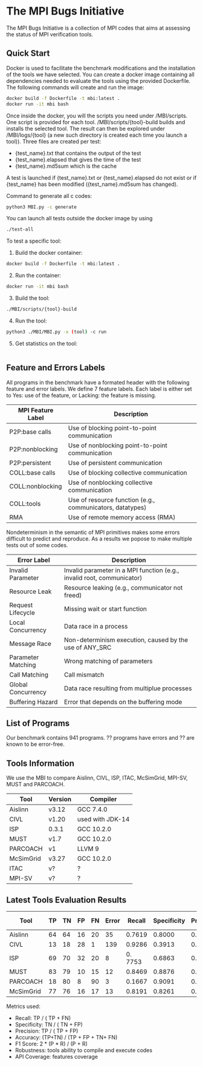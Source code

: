 # The MPI Bugs Initiative

The MPI Bugs Initiative is a collection of MPI codes that aims at assessing the status of MPI verification tools.


## Quick Start

Docker is used to facilitate the benchmark modifications and the installation of the tools we have selected.
You can create a docker image containing all dependencies needed to evaluate the tools using the provided Dockerfile.
The following commands will create and run the image:
```bash
docker build -f Dockerfile -t mbi:latest .
docker run -it mbi bash 
```

Once inside the docker, you will the scripts you need under /MBI/scripts. One script is provided for each tool. /MBI/scripts/{tool}-build builds and installs the selected tool.
The result can then be explored under /MBI/logs/{tool} (a new such directory is created each time you launch a tool)). 
Three files are created per test: 
- {test_name}.txt that contains the output of the test 
- {test_name}.elapsed that gives the time of the test
- {test_name}.md5sum which is the cache

A test is launched if {test_name}.txt or {test_name}.elapsed do not exist or if {test_name} has been modified ({test_name}.md5sum has changed).

Command to generate all c codes:
```bash
python3 MBI.py -c generate
```

You can launch all tests outside the docker image by using
```bash
./test-all
```

To test a specific tool:
1. Build the docker container: 
```bash 
docker build -f Dockerfile -t mbi:latest .
 ```
2. Run the container: 
```bash
docker run -it mbi bash
 ```
3. Build the tool: 
```bash
./MBI/scripts/{tool}-build
```
4. Run the tool: 
```bash
python3 ./MBI/MBI.py -x (tool) -c run 
```
5. Get statistics on the tool:
```bash
```

## Feature and Errors Labels

All programs in the benchmark have a formated header with the following feature and error labels.
We define 7 feature labels. Each label is either set to Yes: use of the feature, or
Lacking: the feature is missing.


MPI Feature Label | Description 
 -----------------|--------------------
 P2P:base calls | Use of blocking point-to-point communication  
 P2P:nonblocking  | Use of nonblocking point-to-point communication 
 P2P:persistent | Use of persistent communication 
 COLL:base calls  | Use of blocking collective communication  
 COLL:nonblocking | Use of nonblocking collective communication 
 COLL:tools| Use of resource function (e.g., communicators, datatypes) 
 RMA   | Use of remote memory access (RMA)  



Nondeterminism in the semantic of MPI primitives makes some errors difficult to predict and reproduce. As a results we popose to make multiple tests out of some codes.



 Error Label |  Description
 ------------|--------------------
 Invalid Parameter | Invalid parameter in a MPI function (e.g., invalid root, communicator)
 Resource Leak | Resource leaking (e.g., communicator not freed)
 Request Lifecycle | Missing wait or start function
 Local Concurrency | Data race in a process
 Message Race | Non-determinism execution, caused by the use of ANY_SRC
 Parameter Matching | Wrong matching of parameters
 Call Matching | Call mismatch
 Global Concurrency | Data race resulting from multiplue processes
 Buffering Hazard | Error that depends on the buffering mode



## List of Programs

Our benchmark contains 941 programs.
?? programs have errors and ?? are known to be error-free.



## Tools Information

We use the MBI to compare Aislinn, CIVL, ISP, ITAC, McSimGrid, MPI-SV, MUST and PARCOACH.


Tool | Version | Compiler 
-----|---------|---------
Aislinn | v3.12 | GCC 7.4.0
CIVL | v1.20 | used with JDK-14
ISP | 0.3.1 | GCC 10.2.0
MUST | v1.7 | GCC 10.2.0
PARCOACH | v1 | LLVM 9
McSimGrid | v3.27 |  GCC 10.2.0
ITAC | v? | ?
MPI-SV | v? | ?


## Latest Tools Evaluation Results

 
Tool   	| TP | TN | FP | FN | Error | Recall | Specificity | Precision | Accurracy | F1 Score  
--------|----|----|----|----|-------|--------|-------------|-----------|-----------|---------
Aislinn | 64 | 64 | 16 | 20 | 35 | 0.7619 | 0.8000 | 0.8000 | 0.7805 | 0.7805
CIVL | 13 | 18 | 28 | 1 | 139 | 0.9286 | 0.3913 | 0.3171 | 0.5167 | 0.4727
ISP | 69 | 70 | 32 | 20 | 8  | 0. 7753 | 0.6863 | 0.6832 | 0.7277 | 0.7263 
 MUST | 83 | 79 | 10 | 15 | 12 | 0.8469 | 0.8876 | 0.8925 | 0.8663 | 0.8691
PARCOACH | 18 | 80 | 8 | 90 | 3 | 0.1667 | 0.9091 | 0.6923 |0.5000 | 0.287
McSimGrid | 77 | 76 | 16 | 17 | 13 | 0.8191 | 0.8261 | 0.8280 | 0.8226 | 0.8235 


Metrics used: 
- Recall: TP / ( TP + FN) 
- Specificity: TN / ( TN + FP)
- Precision: TP / ( TP + FP)
- Accuracy: (TP+TN) / (TP + FP + TN+ FN)
- F1 Score: 2 * (P * R) / (P + R)
- Robustness: tools ability to compile and execute codes 
- API Coverage: features coverage
